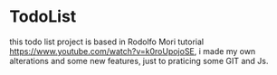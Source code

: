 # TodoList


this todo list project is based in Rodolfo Mori tutorial https://www.youtube.com/watch?v=k0roUpojoSE, i made my own alterations and some new features, just to praticing some GIT and Js.
